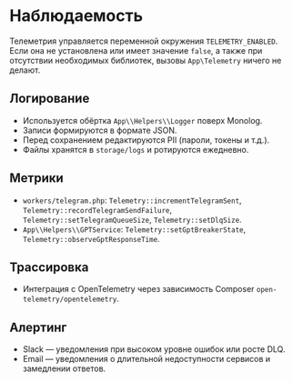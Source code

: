# Наблюдаемость

Телеметрия управляется переменной окружения `TELEMETRY_ENABLED`. Если она не установлена или имеет значение `false`, а также при отсутствии необходимых библиотек, вызовы `App\Telemetry` ничего не делают.

## Логирование
- Используется обёртка `App\\Helpers\\Logger` поверх Monolog.
- Записи формируются в формате JSON.
- Перед сохранением редактируются PII (пароли, токены и т.д.).
- Файлы хранятся в `storage/logs` и ротируются ежедневно.

## Метрики
- `workers/telegram.php`: `Telemetry::incrementTelegramSent`, `Telemetry::recordTelegramSendFailure`, `Telemetry::setTelegramQueueSize`, `Telemetry::setDlqSize`.
- `App\\Helpers\\GPTService`: `Telemetry::setGptBreakerState`, `Telemetry::observeGptResponseTime`.

## Трассировка
- Интеграция с OpenTelemetry через зависимость Composer `open-telemetry/opentelemetry`.

## Алертинг
- Slack — уведомления при высоком уровне ошибок или росте DLQ.
- Email — уведомления о длительной недоступности сервисов и замедлении ответов.
